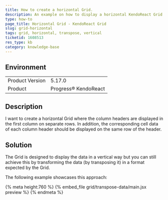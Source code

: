 ```yaml
---
title: How to create a horizontal Grid.
description: An example on how to display a horizontal KendoReact Grid.
type: how-to
page_title: Horizontal Grid - KendoReact Grid
slug: grid-horizontal
tags: grid, horizontal, transpose, vertical
ticketid: 1608513
res_type: kb
category: knowledge-base
---
```


## Environment
<table>
    <tbody>
	    <tr>
	    	<td>Product Version</td>
	    	<td>5.17.0</td>
	    </tr>
	    <tr>
	    	<td>Product</td>
	    	<td>Progress® KendoReact</td>
	    </tr>
    </tbody>
</table>


## Description

I want to create a horizontal Grid where the column headers are displayed in the first column on separate rows. In addition, the corresponding cell data of each column header should be displayed on the same row of the header.

## Solution

The Grid is designed to display the data in a vertical way but you can still achieve this by transforming the data (by transposing it) in a format expected by the Grid.

The following example showcases this approach:
 
{% meta height:760 %} 
{% embed_file grid/transpose-data/main.jsx preview %} 
{% endmeta %}
